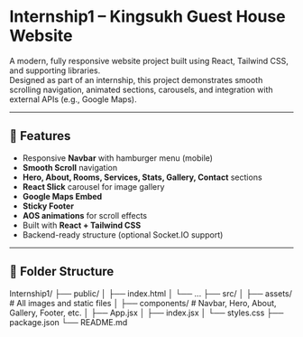# Internship1 – Kingsukh Guest House Website

A modern, fully responsive website project built using React, Tailwind CSS, and supporting libraries.  
Designed as part of an internship, this project demonstrates smooth scrolling navigation, animated sections, carousels, and integration with external APIs (e.g., Google Maps).

---

## 🚀 Features

- Responsive **Navbar** with hamburger menu (mobile)
- **Smooth Scroll** navigation
- **Hero, About, Rooms, Services, Stats, Gallery, Contact** sections
- **React Slick** carousel for image gallery
- **Google Maps Embed**
- **Sticky Footer**
- **AOS animations** for scroll effects
- Built with **React + Tailwind CSS**
- Backend-ready structure (optional Socket.IO support)

---

## 📂 Folder Structure

Internship1/
├── public/
│ ├── index.html
│ └── ...
├── src/
│ ├── assets/ # All images and static files
│ ├── components/ # Navbar, Hero, About, Gallery, Footer, etc.
│ ├── App.jsx
│ ├── index.jsx
│ └── styles.css
├── package.json
└── README.md